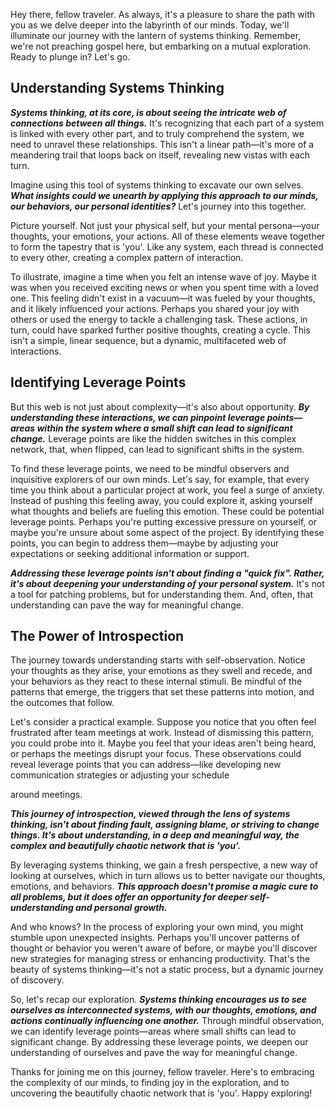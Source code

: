 Hey there, fellow traveler. As always, it's a pleasure to share the path with you as we delve deeper into the labyrinth of our minds. Today, we'll illuminate our journey with the lantern of systems thinking. Remember, we're not preaching gospel here, but embarking on a mutual exploration. Ready to plunge in? Let's go.

## Understanding Systems Thinking

**_Systems thinking, at its core, is about seeing the intricate web of connections between all things._** It's recognizing that each part of a system is linked with every other part, and to truly comprehend the system, we need to unravel these relationships. This isn't a linear path—it's more of a meandering trail that loops back on itself, revealing new vistas with each turn.

Imagine using this tool of systems thinking to excavate our own selves. **_What insights could we unearth by applying this approach to our minds, our behaviors, our personal identities?_** Let's journey into this together.

Picture yourself. Not just your physical self, but your mental persona—your thoughts, your emotions, your actions. All of these elements weave together to form the tapestry that is 'you'. Like any system, each thread is connected to every other, creating a complex pattern of interaction.

To illustrate, imagine a time when you felt an intense wave of joy. Maybe it was when you received exciting news or when you spent time with a loved one. This feeling didn't exist in a vacuum—it was fueled by your thoughts, and it likely influenced your actions. Perhaps you shared your joy with others or used the energy to tackle a challenging task. These actions, in turn, could have sparked further positive thoughts, creating a cycle. This isn't a simple, linear sequence, but a dynamic, multifaceted web of interactions.

## Identifying Leverage Points

But this web is not just about complexity—it's also about opportunity. **_By understanding these interactions, we can pinpoint leverage points—areas within the system where a small shift can lead to significant change._** Leverage points are like the hidden switches in this complex network, that, when flipped, can lead to significant shifts in the system.

To find these leverage points, we need to be mindful observers and inquisitive explorers of our own minds. Let's say, for example, that every time you think about a particular project at work, you feel a surge of anxiety. Instead of pushing this feeling away, you could explore it, asking yourself what thoughts and beliefs are fueling this emotion. These could be potential leverage points. Perhaps you're putting excessive pressure on yourself, or maybe you're unsure about some aspect of the project. By identifying these points, you can begin to address them—maybe by adjusting your expectations or seeking additional information or support.

**_Addressing these leverage points isn't about finding a "quick fix". Rather, it's about deepening your understanding of your personal system._** It's not a tool for patching problems, but for understanding them. And, often, that understanding can pave the way for meaningful change.

## The Power of Introspection

The journey towards understanding starts with self-observation. Notice your thoughts as they arise, your emotions as they swell and recede, and your behaviors as they react to these internal stimuli. Be mindful of the patterns that emerge, the triggers that set these patterns into motion, and the outcomes that follow.

Let's consider a practical example. Suppose you notice that you often feel frustrated after team meetings at work. Instead of dismissing this pattern, you could probe into it. Maybe you feel that your ideas aren't being heard, or perhaps the meetings disrupt your focus. These observations could reveal leverage points that you can address—like developing new communication strategies or adjusting your schedule

around meetings.

**_This journey of introspection, viewed through the lens of systems thinking, isn't about finding fault, assigning blame, or striving to change things. It's about understanding, in a deep and meaningful way, the complex and beautifully chaotic network that is 'you'._** 

By leveraging systems thinking, we gain a fresh perspective, a new way of looking at ourselves, which in turn allows us to better navigate our thoughts, emotions, and behaviors. **_This approach doesn't promise a magic cure to all problems, but it does offer an opportunity for deeper self-understanding and personal growth._**

And who knows? In the process of exploring your own mind, you might stumble upon unexpected insights. Perhaps you'll uncover patterns of thought or behavior you weren't aware of before, or maybe you'll discover new strategies for managing stress or enhancing productivity. That's the beauty of systems thinking—it's not a static process, but a dynamic journey of discovery.

So, let's recap our exploration. **_Systems thinking encourages us to see ourselves as interconnected systems, with our thoughts, emotions, and actions continually influencing one another._** Through mindful observation, we can identify leverage points—areas where small shifts can lead to significant change. By addressing these leverage points, we deepen our understanding of ourselves and pave the way for meaningful change.

Thanks for joining me on this journey, fellow traveler. Here's to embracing the complexity of our minds, to finding joy in the exploration, and to uncovering the beautifully chaotic network that is 'you'. Happy exploring!
